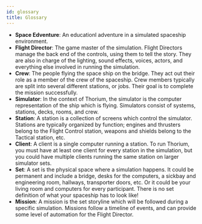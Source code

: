 ```yaml
---
id: glossary
title: Glossary
---
```


- **Space Edventure**: An educationl adventure in a simulated spaceship environment.
- **Flight Director**: The game master of the simulation. Flight Directors manage the back end of the controls, using them to tell the story. They are also in charge of the lighting, sound effects, voices, actors, and everything else involved in running the simulation.
- **Crew**: The people flying the space ship on the bridge. They act out their role as a member of the crew of the spaceship. Crew members typically are split into several different stations, or jobs. Their goal is to complete the mission successfully.
- **Simulator**: In the context of Thorium, the simulator is the computer representation of the ship which is flying. Simulators consist of systems, stations, decks, rooms, and crew.
- **Station**: A station is a collection of screens which control the simulator. Stations are typically organized by function; engines and thrusters belong to the Flight Control station, weapons and shields belong to the Tactical station, etc.
- **Client**: A client is a single computer running a station. To run Thorium, you must have at least one client for every station in the simulation, but you could have multiple clients running the same station on larger simulator sets.
- **Set**: A set is the physical space where a simulation happens. It could be permanent and include a bridge, desks for the computers, a sickbay and engineering room, hallways, transporter doors, etc. Or it could be your living room and computers for every participant. There is no set definition of what your spaceship has to look like!
- **Mission**: A mission is the set storyline which will be followed during a specific simulation. Missions follow a timeline of events, and can provide some level of automation for the Flight Director.
